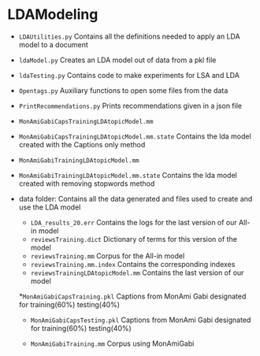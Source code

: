 # LDAModeling

* `LDAUtilities.py`
Contains all the definitions needed to apply an LDA model to a document

* `ldaModel.py`
Creates an LDA model out of data from a pkl file

* `ldaTesting.py`
Contains code to make experiments for LSA and LDA

* `Opentags.py`
Auxiliary functions to open some files from the data

* `PrintRecommendations.py`
Prints recommendations given in a json file

* `MonAmiGabiCapsTrainingLDAtopicModel.mm`
* `MonAmiGabiCapsTrainingLDAtopicModel.mm.state`
Contains the lda model created with the Captions only method

* `MonAmiGabiTrainingLDAtopicModel.mm`
* `MonAmiGabiTrainingLDAtopicModel.mm.state`
Contains the lda model created with removing stopwords method

* data folder: 
Contains all the data generated and files used to create and use the LDA model

  * `LDA_results_20.err`
  Contains the logs for the last version of our All-in model
  * `reviewsTraining.dict`
  Dictionary of terms for this version of the model
  * `reviewsTraining.mm`
  Corpus for the All-in model
  * `reviewsTraining.mm.index`
  Contains the corresponding indexes
  * `reviewsTrainingLDAtopicModel.mm`
  Contains the last version of our model

  *`MonAmiGabiCapsTraining.pkl`
  Captions from MonAmi Gabi designated for training(60%) testing(40%)

  * `MonAmiGabiCapsTesting.pkl`
  Captions from MonAmi Gabi designated for training(60%) testing(40%)

  * `MonAmiGabiTraining.mm`
  Corpus using MonAmiGabi
